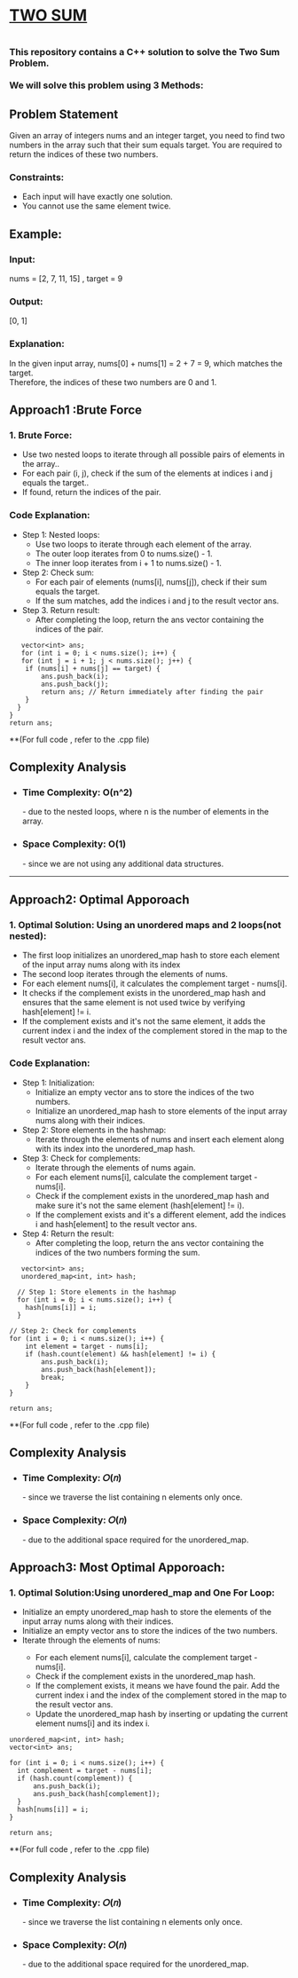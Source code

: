 <h1><a href = "https://leetcode.com/problems/two-sum/description/" target="_blank">TWO SUM</a><h1>
<h3>This repository contains a C++ solution to solve the Two Sum Problem.<br><br> We will solve this problem using 3 Methods: </h3>
<h2>Problem Statement</h2>Given an array of integers nums and an integer target, you need to find two numbers in the array such that their sum equals target. You are required to return the indices of these two numbers.
<h3>Constraints:</h3>
<ul><li>Each input will have exactly one solution.</li>
<li>You cannot use the same element twice.</li></ul>
<h2>
 Example:
</h2>
  <h3>Input:</h3>
  nums = [2, 7, 11, 15] , target = 9
<h3>Output:</h3>
  [0, 1]
<h3>Explanation:</h3>
In the given input array, nums[0] + nums[1] = 2 + 7 = 9, which matches the target.<br> Therefore, the indices of these two numbers are 0 and 1.

  <h2>Approach1 :Brute Force </h2>
  <h3>1. Brute Force:</h3>
  <ul>
    <li>Use two nested loops to iterate through all possible pairs of elements in the array..</li>
    <li>For each pair (i, j), check if the sum of the elements at indices i and j equals the target..</li>
  <li>If found, return the indices of the pair.</li>
  </ul>
   <h3>Code Explanation:</h3>
  <ul>
    <li>Step 1: Nested loops: <ul>
      <li>Use two loops to iterate through each element of the array.</li>
      <li>The outer loop iterates from 0 to nums.size() - 1.</li>
      <li>The inner loop iterates from i + 1 to nums.size() - 1.</li>
    </ul>
    </li>
    <li>Step 2: Check sum:<ul>
      <li>For each pair of elements (nums[i], nums[j]), check if their sum equals the target.</li>
      <li>If the sum matches, add the indices i and j to the result vector ans.</li>
    </ul></li>
      <li>Step 3. Return result:<ul>
      <li>After completing the loop, return the ans vector containing the indices of the pair.</li>
    </ul></li>
  </ul>

       vector<int> ans;
       for (int i = 0; i < nums.size(); i++) {
       for (int j = i + 1; j < nums.size(); j++) {
        if (nums[i] + nums[j] == target) {
            ans.push_back(i);
            ans.push_back(j);
            return ans; // Return immediately after finding the pair
        }
      }
    }
    return ans;

\*\*(For full code , refer to the .cpp file)

<h2>Complexity Analysis</h2>
<ul>
  <li><h3>Time Complexity: O(n^2) </h3>
<span> -  due to the nested loops, where n is the number of elements in the array.</span></li>

  <li><h3>Space Complexity: O(1)</h3>
<span> - since we are not using any additional data structures.</span></li>
</ul>

<hr>
  <h2>Approach2: Optimal Apporoach</h2>
 <h3>1. Optimal Solution: Using an unordered maps and 2 loops(not nested):</h3>
  <ul>
    <li>The first loop initializes an unordered_map hash to store each element of the input array nums along with its index</li>
    <li>The second loop iterates through the elements of nums.</li>
  <li>For each element nums[i], it calculates the complement target - nums[i].</li>
    <li>It checks if the complement exists in the unordered_map hash and ensures that the same element is not used twice by verifying hash[element] != i.</li>
    <li>If the complement exists and it's not the same element, it adds the current index i and the index of the complement stored in the map to the result vector ans.</li>
  </ul>

<h3>Code Explanation:</h3>
  <ul>
    <li>Step 1: Initialization: <ul>
      <li>Initialize an empty vector ans to store the indices of the two numbers.</li>
      <li>Initialize an unordered_map hash to store elements of the input array nums along with their indices.</li>
    </ul>
    </li>
    <li>Step 2: Store elements in the hashmap:<ul>
      <li>Iterate through the elements of nums and insert each element along with its index into the unordered_map hash.</li>
    </ul></li>
      <li>Step 3: Check for complements:<ul>
      <li>Iterate through the elements of nums again.</li>
      <li>For each element nums[i], calculate the complement target - nums[i].</li>
<li>Check if the complement exists in the unordered_map hash and make sure it's not the same element (hash[element] != i).</li>
<li>If the complement exists and it's a different element, add the indices i and hash[element] to the result vector ans.</li>
 </ul></li>
<li>Step 4: Return the result:
<ul><li>After completing the loop, return the ans vector containing the indices of the two numbers forming the sum.</li></ul></li>

  </ul>

       vector<int> ans;
       unordered_map<int, int> hash;

      // Step 1: Store elements in the hashmap
      for (int i = 0; i < nums.size(); i++) {
        hash[nums[i]] = i;
      }

    // Step 2: Check for complements
    for (int i = 0; i < nums.size(); i++) {
        int element = target - nums[i];
        if (hash.count(element) && hash[element] != i) {
            ans.push_back(i);
            ans.push_back(hash[element]);
            break;
        }
    }

    return ans;

\*\*(For full code , refer to the .cpp file)

<h2>Complexity Analysis</h2>
<ul>
  <li><h3>Time Complexity: 𝑂(𝑛)</h3>
<span> -  since we traverse the list containing n elements only once. </span></li>

  <li><h3>Space Complexity: 𝑂(𝑛)</h3>
<span> - due to the additional space required for the unordered_map.</span></li>
</ul>

  <h2>Approach3: Most Optimal Apporoach: </h2>
 <h3>1. Optimal Solution:Using unordered_map and One For Loop:</h3>
  <ul>
    <li>Initialize an empty unordered_map hash to store the elements of the input array nums along with their indices.</li>
    <li>Initialize an empty vector ans to store the indices of the two numbers.</li>
  <li>Iterate through the elements of nums:</li>
    <ul><li>For each element nums[i], calculate the complement target - nums[i].</li>
    <li>Check if the complement exists in the unordered_map hash.</li>
    <li>If the complement exists, it means we have found the pair. Add the current index i and the index of the complement stored in the map to the result vector ans.</li>
    <li>Update the unordered_map hash by inserting or updating the current element nums[i] and its index i.</li></ul>
  </ul>

    unordered_map<int, int> hash;
    vector<int> ans;

    for (int i = 0; i < nums.size(); i++) {
      int complement = target - nums[i];
      if (hash.count(complement)) {
          ans.push_back(i);
          ans.push_back(hash[complement]);
      }
      hash[nums[i]] = i;
    }

    return ans;

\*\*(For full code , refer to the .cpp file)

<h2>Complexity Analysis</h2>
<ul>
  <li><h3>Time Complexity: 𝑂(𝑛)</h3>
<span> -  since we traverse the list containing n elements only once. </span></li>

  <li><h3>Space Complexity: 𝑂(𝑛)</h3>
<span> - due to the additional space required for the unordered_map.</span></li>
</ul>
